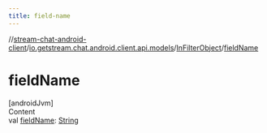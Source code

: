 ```yaml
---
title: field-name
---
```

//[stream-chat-android-client](../../../index.md)/[io.getstream.chat.android.client.api.models](../index.md)/[InFilterObject](index.md)/[fieldName](fieldName.md)



# fieldName  
[androidJvm]  
Content  
val [fieldName](fieldName.md): [String](https://kotlinlang.org/api/latest/jvm/stdlib/kotlin/-string/index.html)  



